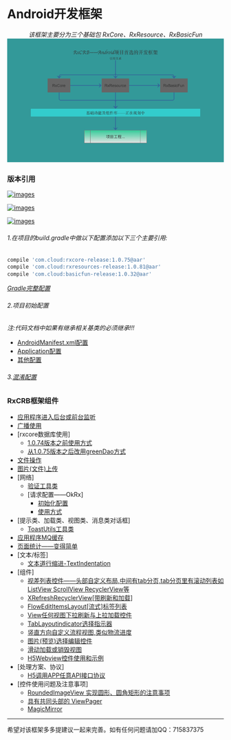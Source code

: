 Android开发框架
============

<div align=center>

*该框架主要分为三个基础包 RxCore、RxResource、RxBasicFun*
![images](/rxcrb.png)

</div>

### 版本引用
<a href="https://github.com/smart005/RxCore">

![images](https://img.shields.io/badge/Rxcore-1.1.0-brightgreen.svg)
</a>
<a href="https://github.com/smart005/RxResource">

![images](https://img.shields.io/badge/RxResource-1.1.0-brightgreen.svg)
</a>
<a href="https://github.com/smart005/RxBasicFun">

![images](https://img.shields.io/badge/RxBasicFun-1.0.46-brightgreen.svg)
</a>
###### 1.在项目的build.gradle中做以下配置添加以下三个主要引用:
```gradle
compile 'com.cloud:rxcore-release:1.0.75@aar'
compile 'com.cloud:rxresources-release:1.0.81@aar'
compile 'com.cloud:basicfun-release:1.0.32@aar'
```
*[Gradle完整配置](/docs/gradle_all_config.md)*
###### 2.项目初始配置
*注:代码文档中如果有继承相关基类的必须继承!!!*
* [AndroidManifest.xml配置](/docs/android_manifest_config.md)
* [Application配置](/docs/application_config.md)
* [其他配置](/docs/app_other_config.md)
###### 3.[混淆配置](/docs/confounding.md)

### RxCRB框架组件
* [应用程序进入后台或前台监听](/docs/front_back_listening.md)
* [广播使用](/docs/receive_use.md)
* [rxcore数据库使用]
	* [1.0.74版本之前使用方式](/docs/db_use.md)
	* [从1.0.75版本之后改用greenDao方式](/docs/db_use2.md)
* [文件操作](/docs/file_operation.md)
* [图片(文件)上传](/docs/file_upload.md)
* [网络]
	* [验证工具类](/docs/network.md)
	* [请求配置——OkRx]
		* [初始化配置](/docs/okrx_init.md)
		* [使用方式](/docs/okrx_use.md)
* [提示类、加载类、视图类、消息类对话框]
	* [ToastUtils工具类](/docs/toast_doc.md)
* [应用程序MQ缓存](/docs/app_mq_cache.md)
* [页面统计——变得简单](/docs/statistics_pager.md)
* [文本/标签]
	* [文本道行缩进-TextIndentation](/docs/text_indentation.md)
* [组件]
	* [视差列表控件——头部自定义布局,中间有tab分页,tab分页里有滚动列表如ListView ScrollView RecyclerView等](/docs/parallax_list2.md)
	* [XRefreshRecyclerView[带刷新和加载]](/docs/xrecyclerview.md)
	* [FlowEditItemsLayout[流式]标签列表](/docs/tag_list.md)
	* [View任何视图下拉刷新与上拉加载控件](/docs/view_refresh_load.md)
	* [TabLayoutindicator选择指示器](/docs/tab_layout_indicator.md)
	* [竖直方向自定义流程视图,类似物流进度](/docs/vertical_flow_track.md)
	* [图片(预览)选择编辑控件](/docs/picture_select_editor.md)
	* [滑动加载或销毁视图](/docs/silding_load_finish_view.md)
	* [H5Webview控件使用和示例](/docs/h5webview_api_demo.md)
* [处理方案、协议]
	* [H5调用APP任意API接口协议](/docs/h5_call_api_protrol.md)
* [控件使用问题及注意事项]
	* [RoundedImageView 实现圆形、圆角矩形的注意事项](/docs/attention.md)
	* [具有共同头部的 ViewPager](https://github.com/jeasonlzy/HeaderViewPager)
	* [MagicMirror](https://github.com/KingJA/MagicMirror)

-------
希望对该框架多多提建议一起来完善。如有任何问题请加QQ：715837375